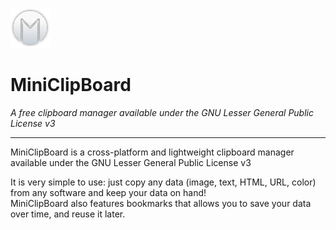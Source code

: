 ![Image](https://github.com/GregPlusPlus/MiniClipBoard/blob/master/Git/app_icon_small.png?raw=true)
# MiniClipBoard
*A free clipboard manager available under the GNU Lesser General Public License v3*
***

MiniClipBoard is a cross-platform and lightweight clipboard manager available under the GNU Lesser General Public License v3

It is very simple to use: just copy any data (image, text, HTML, URL, color) from any software and keep your data on hand!  
MiniClipBoard also features bookmarks that allows you to save your data over time, and reuse it later.
